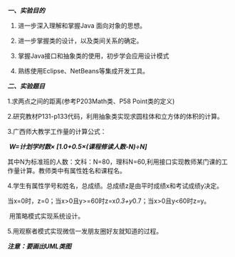 ***一、实验目的***

1. 进一步深入理解和掌握Java 面向对象的思想。

2. 进一步掌握类的设计，以及类间关系的确定。

3. 掌握Java接口和抽象类的使用，初步学会应用设计模式

4. 熟练使用Eclipse、NetBeans等集成开发工具。

   

***二、实验题目***

1.求两点之间的距离(参考P203Math类、P58 Point类的定义)  



2.研究教材P131-p133代码，利用抽象类实现求圆柱体和立方体的体积的计算。



3.广西师大教学工作量的计算公式：

​	***W=计划学时数× [1.0+0.5×(课程修读人数-N)÷N]***

​	其中N为标准班的人数：文科：N=80，理科N=60,利用接口实现教师某门课的工作量计算。教师类中有属性姓名和课程名。



4.学生有属性学号和姓名，总成绩。总成绩z是由平时成绩x和考试成绩y决定。

​	当x=0时，z=0；当x>0且y>=60时z=x*0.3+y*0.7；当x>0且y<60时z=y。

​	用策略模式实现系统设计。



 5.用观察者模式实现微信一发朋友圈好友就知道的过程。



 ***注意：要画出UML类图***